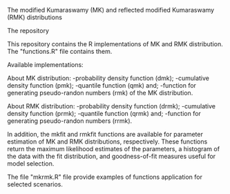 The modified Kumaraswamy (MK) and reflected modified Kumaraswamy (RMK) distributions

The repository

This repository contains the R implementations of MK and RMK distribution. The "functions.R" file contains them.

Available implementations:

About MK distribution:
	-probability density function (dmk); 
	-cumulative density function (pmk); 
	-quantile function (qmk) and;
	-function for generating pseudo-randon numbers (rmk) of the MK distribution. 

About RMK distribution:
	-probability density function (drmk); 
	-cumulative density function (prmk); 
	-quantile function (qrmk) and;
	-function for generating pseudo-randon numbers (rrmk). 

In addition, the mkfit and rmkfit functions are available for parameter estimation of MK and RMK distributions, respectively. These functions return the maximum likelihood estimates of the parameters, a histogram of the data with the fit distribution, and goodness-of-fit measures useful for model selection.

The file "mkrmk.R" file provide examples of functions application for selected scenarios. 
